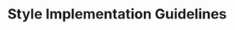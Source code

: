 ---
layout: work-post
title:  "Style Implementation Guidelines"
image: /assets/img/projects/3d-art.png
type: work
role: Designer
time: "1.8 years"
kind: "Documentation"
group:
---